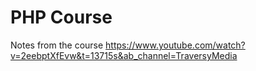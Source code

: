 # PHP Course


Notes from the course https://www.youtube.com/watch?v=2eebptXfEvw&t=13715s&ab_channel=TraversyMedia
